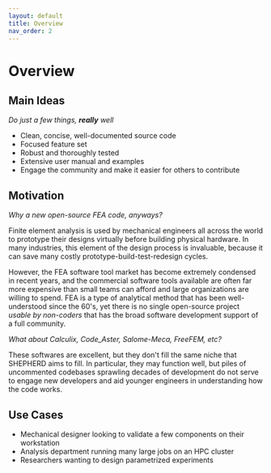 ```yaml
---
layout: default 
title: Overview 
nav_order: 2
---
```


# Overview

## Main Ideas
*Do just a few things, **really** well*
* Clean, concise, well-documented source code 
* Focused feature set
* Robust and thoroughly tested
* Extensive user manual and examples
* Engage the community and make it easier for others to contribute

## Motivation
*Why a new open-source FEA code, anyways?*

Finite element analysis is used by mechanical engineers all across the world to prototype their designs virtually before building physical hardware. In many industries, this element of the design process is invaluable, because it can save many costly prototype-build-test-redesign cycles.  

However, the FEA software tool market has become extremely condensed in recent years, and the commercial software tools available are often far more expensive than small teams can afford and large organizations are willing to spend. FEA is a type of analytical method that has been well-understood since the 60's, yet there is no single open-source project *usable by non-coders* that has the broad software development support of a full community. 

*What about Calculix, Code_Aster, Salome-Meca, FreeFEM, etc?*  

These softwares are excellent, but they don't fill the same niche that SHEPHERD aims to fill. In particular, they may function well, but piles of uncommented codebases sprawling decades of development do not serve to engage new developers and aid younger engineers in understanding how the code works. 

## Use Cases
* Mechanical designer looking to validate a few components on their workstation
* Analysis department running many large jobs on an HPC cluster 
* Researchers wanting to design parametrized experiments
